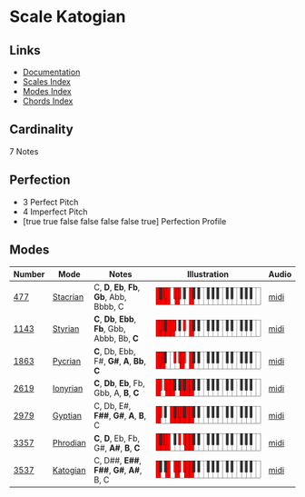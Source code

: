 # Scale Katogian

## Links

- [Documentation](index.md)
- [Scales Index](Scales.md)
- [Modes Index](Modes.md)
- [Chords Index](Chords.md)

## Cardinality

7 Notes

## Perfection

- 3 Perfect Pitch
- 4 Imperfect Pitch
- [true true false false false false true] Perfection Profile

## Modes

| Number | Mode | Notes | Illustration | Audio |
|--------|------|-------|--------------|-------|
| [477](https://ianring.com/musictheory/scales/477) | [Stacrian](ModeStacrian.md) | C, **D**, **Eb**, **Fb**, **Gb**, Abb, Bbbb, C | ![CNaturalStacrian](ModeCNaturalStacrian.png) | [midi](https://github.com/edipermadi/music/blob/main/docs/ModeCNaturalStacrian.mid?raw=true) | 
| [1143](https://ianring.com/musictheory/scales/1143) | [Styrian](ModeStyrian.md) | **C**, **Db**, **Ebb**, **Fb**, Gbb, Abbb, Bb, **C** | ![CNaturalStyrian](ModeCNaturalStyrian.png) | [midi](https://github.com/edipermadi/music/blob/main/docs/ModeCNaturalStyrian.mid?raw=true) | 
| [1863](https://ianring.com/musictheory/scales/1863) | [Pycrian](ModePycrian.md) | **C**, Db, Ebb, F#, **G#**, **A**, **Bb**, **C** | ![CNaturalPycrian](ModeCNaturalPycrian.png) | [midi](https://github.com/edipermadi/music/blob/main/docs/ModeCNaturalPycrian.mid?raw=true) | 
| [2619](https://ianring.com/musictheory/scales/2619) | [Ionyrian](ModeIonyrian.md) | **C**, **Db**, **Eb**, Fb, Gbb, A, **B**, **C** | ![CNaturalIonyrian](ModeCNaturalIonyrian.png) | [midi](https://github.com/edipermadi/music/blob/main/docs/ModeCNaturalIonyrian.mid?raw=true) | 
| [2979](https://ianring.com/musictheory/scales/2979) | [Gyptian](ModeGyptian.md) | C, Db, E#, **F##**, **G#**, **A**, **B**, C | ![CNaturalGyptian](ModeCNaturalGyptian.png) | [midi](https://github.com/edipermadi/music/blob/main/docs/ModeCNaturalGyptian.mid?raw=true) | 
| [3357](https://ianring.com/musictheory/scales/3357) | [Phrodian](ModePhrodian.md) | **C**, **D**, Eb, Fb, G#, **A#**, **B**, **C** | ![CNaturalPhrodian](ModeCNaturalPhrodian.png) | [midi](https://github.com/edipermadi/music/blob/main/docs/ModeCNaturalPhrodian.mid?raw=true) | 
| [3537](https://ianring.com/musictheory/scales/3537) | [Katogian](ModeKatogian.md) | C, D##, **E##**, **F##**, **G#**, **A#**, B, C | ![CNaturalKatogian](ModeCNaturalKatogian.png) | [midi](https://github.com/edipermadi/music/blob/main/docs/ModeCNaturalKatogian.mid?raw=true) | 
